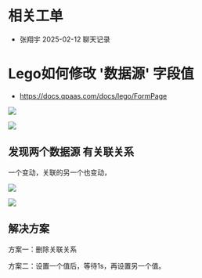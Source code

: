 # 相关工单

* 张翔宇  2025-02-12 聊天记录







# Lego如何修改 '数据源' 字段值

* https://docs.qpaas.com/docs/lego/FormPage



![](/docs/1-功能维度-微组件汇总/04-Lego设置字段值/images/001.png)



![](/docs/1-功能维度-微组件汇总/04-Lego设置字段值/images/002.png)



## 发现两个数据源 有关联关系

一个变动，关联的另一个也变动，

![](/docs/1-功能维度-微组件汇总/04-Lego设置字段值/images/003.png)

![](/docs/1-功能维度-微组件汇总/04-Lego设置字段值/images/004.png)



## 解决方案

方案一：删除关联关系

方案二：设置一个值后，等待1s，再设置另一个值。